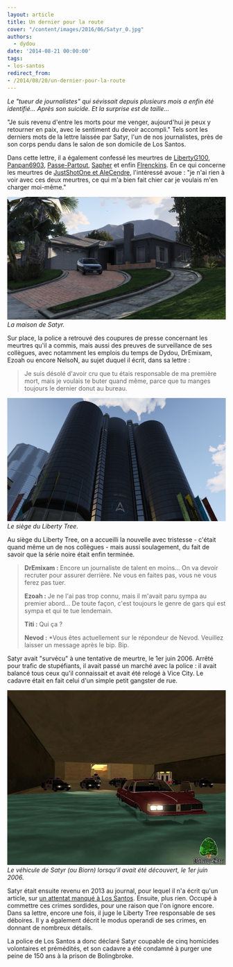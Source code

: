 ```yaml
---
layout: article
title: Un dernier pour la route
cover: "/content/images/2016/06/Satyr_0.jpg"
authors:
  - dydou
date: '2014-08-21 00:00:00'
tags:
- los-santos
redirect_from:
- /2014/08/20/un-dernier-pour-la-route
---
```


_Le "tueur de journalistes" qui sévissait depuis plusieurs mois a enfin été identifié... Après son suicide. Et la surprise est de taille..._

"Je suis revenu d'entre les morts pour me venger, aujourd'hui je peux y retourner en paix, avec le sentiment du devoir accompli." Tels sont les derniers mots de la lettre laissée par Satyr, l'un de nos journalistes, près de son corps pendu dans le salon de son domicile de Los Santos.

Dans cette lettre, il a également confessé les meurtres de [LibertyG100](/2014/03/02/un-journaliste-retrouve-horriblement-mutile/), [Panpan6903](/2014/04/21/un-deuxieme-journaliste-retrouve-mort/), [Passe-Partout](/2014/04/23/passe-plus-partout/), [Sapher](/2014/07/19/bis-repetita---/) et enfin [Flrenckins](/2014/07/23/overdose-pour-un-journaliste/). En ce qui concerne les meurtres de [JustShotOne et AleCendre](/2014/04/29/le-beoing-666-enfin-retrouve/), l'intéressé avoue : "je n'ai rien à voir avec ces deux meurtres, ce qui m'a bien fait chier car je voulais m'en charger moi-même."

![La maison de Satyr.](/content/images/2016/06/Satyr.jpg)
_La maison de Satyr._

Sur place, la police a retrouvé des coupures de presse concernant les meurtres qu'il a commis, mais aussi des preuves de surveillance de ses collègues, avec notamment les emplois du temps de Dydou, DrEmixam, Ezoah ou encore NelsoN, au sujet duquel il écrit, dans sa lettre :

> Je suis désolé d'avoir cru que tu étais responsable de ma première mort, mais je voulais te buter quand même, parce que tu manges toujours le dernier donut au bureau.

![Le siège du Liberty Tree.](/content/images/2016/06/Retrospective4_1.jpg)
_Le siège du Liberty Tree._

Au siège du Liberty Tree, on a accueilli la nouvelle avec tristesse - c'était quand même un de nos collègues - mais aussi soulagement, du fait de savoir que la série noire était enfin terminée.

> **DrEmixam :** Encore un journaliste de talent en moins... On va devoir recruter pour assurer derrière. Ne vous en faites pas, vous ne vous ferez pas tuer.
> 
> **Ezoah :** Je ne l'ai pas trop connu, mais il m'avait paru sympa au premier abord... De toute façon, c'est toujours le genre de gars qui est sympa et qui te tue lendemain.
> 
> **Titi :** Qui ça ?
> 
> **Nevod :** \*Vous êtes actuellement sur le répondeur de Nevod. Veuillez laisser un message après le bip. Bip.

Satyr avait "survécu" à une tentative de meurtre, le 1er juin 2006. Arrêté pour trafic de stupéfiants, il avait passé un marché avec la police : il avait balancé tous ceux qu'il connaissait et avait été relogé à Vice City. Le cadavre était en fait celui d'un simple petit gangster de rue.

![Le véhicule de Satyr (ou Biorn) lorsqu'il avait été découvert, le 1er juin 2006.](/content/images/2016/06/Satyr2.jpg)
_Le véhicule de Satyr (ou Biorn) lorsqu'il avait été découvert, le 1er juin 2006._

Satyr était ensuite revenu en 2013 au journal, pour lequel il n'a écrit qu'un article, sur [un attentat manqué à Los Santos](/2013/11/25/attentat-manque-au-commissariat-de-los-santos/). Ensuite, plus rien. Occupé à commettre ces crimes sordides, pour une raison que l'on ignore encore. Dans sa lettre, encore une fois, il juge le Liberty Tree responsable de ses déboires. Il y a également décrit le modus operandi de ses crimes, en donnant de nombreux détails.

La police de Los Santos a donc déclaré Satyr coupable de cinq homicides volontaires et prémédités, et son cadavre a été condamné à purger une peine de 150 ans à la prison de Bolingbroke.